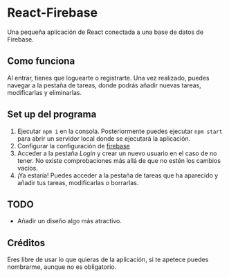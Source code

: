 # React-Firebase
Una pequeña aplicación de React conectada a una base de datos de Firebase. 

## Como funciona
Al entrar, tienes que loguearte o registrarte. Una vez realizado, puedes navegar a la pestaña de tareas, donde podrás añadir nuevas tareas, modificarlas y eliminarlas.

## Set up del programa

1. Ejecutar `npm i` en la consola. Posteriormente puedes ejecutar `npm start` para abrir un servidor local donde se ejecutará la aplicación.
2. Configurar la configuración de [firebase](https://github.com/Wikijito7/react-firebase/blob/main/src/firebase.js)
3. Acceder a la pestaña _Login_ y crear un nuevo usuario en el caso de no tener. No existe comprobaciones más allá de que no estén los cambios vacíos.
4. ¡Ya estaría! Puedes acceder a la pestaña de tareas que ha aparecido y añadir tus tareas, modificarlas o borrarlas.

## TODO
- Añadir un diseño algo más atractivo.

## Créditos
Eres libre de usar lo que quieras de la aplicación, si te apetece puedes nombrarme, aunque no es obligatorio.
